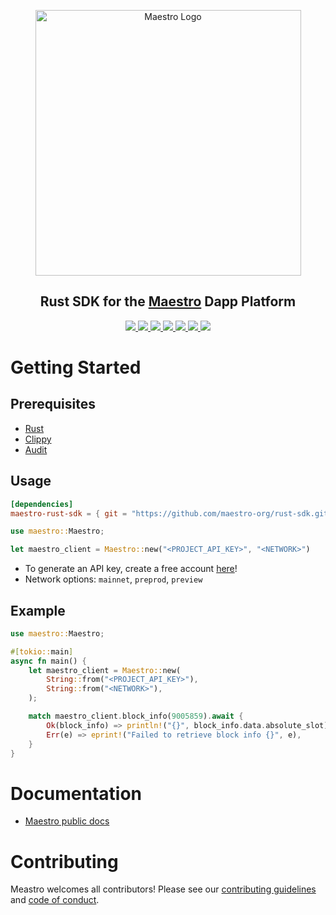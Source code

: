 <p align="center">
  <a href="https://www.gomaestro.org/">
    <img src="https://www.gomaestro.org/logos/LandingLogos/DarkLogo.svg" alt="Maestro Logo" width="425" />
  </a>
  <h2 align="center">Rust SDK for the <a href="https://www.gomaestro.org/">Maestro</a> Dapp Platform</h2>
  <p align="center">
    <a href="https://docs.gomaestro.org/docs/intro">
      <img src="https://img.shields.io/badge/-Docs-blue?style=flat-square&logo=semantic-scholar&logoColor=white" />
    </a>
    <a href="https://github.com/maestro-org/rust-sdk/blob/main/LICENSE">
      <img src="https://img.shields.io/github/license/maestro-org/rust-sdk?style=flat-square&label=License" />
    </a>
    <a href="https://github.com/maestro-org/haskell-sdk/actions/workflows/build.yml?query=branch%3Amain">
      <img src="https://img.shields.io/github/actions/workflow/status/maestro-org/rust-sdk/main.yml?style=flat-square&branch=main&label=Build" />
    </a>
    <a href="./CONTRIBUTING.md">
      <img src="https://img.shields.io/badge/PRs-welcome-brightgreen.svg?style=flat-square" />
    </a>
    <a href="https://twitter.com/GoMaestroOrg">
      <img src="https://img.shields.io/badge/-%40GoMaestroOrg-F3F1EF?style=flat-square&logo=twitter&logoColor=1D9BF0" />
    </a>
    <a href="https://discord.gg/ES2rDhBJt3">
      <img src="https://img.shields.io/badge/-Discord-414EEC?style=flat-square&logo=discord&logoColor=white" />
    </a>
    <a href="https://crates.io/crates/maestro-rust-sdk">
      <img src="https://img.shields.io/crates/v/maestro-rust-sdk" />
    </a>
  </p>
</p>

# Getting Started

## Prerequisites

- [Rust](https://www.rust-lang.org/tools/install)
- [Clippy](https://github.com/rust-lang/rust-clippy)
- [Audit](https://docs.rs/cargo-audit/latest/cargo_audit/)

## Usage

```toml
[dependencies]
maestro-rust-sdk = { git = "https://github.com/maestro-org/rust-sdk.git" }
```

```rust
use maestro::Maestro;

let maestro_client = Maestro::new("<PROJECT_API_KEY>", "<NETWORK>")
```

- To generate an API key, create a free account [here](https://dashboard.gomaestro.org/)!
- Network options: `mainnet`, `preprod`, `preview`

## Example

```rust
use maestro::Maestro;

#[tokio::main]
async fn main() {
    let maestro_client = Maestro::new(
        String::from("<PROJECT_API_KEY>"),
        String::from("<NETWORK>"),
    );

    match maestro_client.block_info(9005859).await {
        Ok(block_info) => println!("{}", block_info.data.absolute_slot),
        Err(e) => eprint!("Failed to retrieve block info {}", e),
    }
}
```

# Documentation

- [Maestro public docs](https://docs.gomaestro.org/)

# Contributing

Meastro welcomes all contributors! Please see our [contributing guidelines](CONTRIBUTING.md) and [code of conduct](CODE_OF_CONDUCT.md).
